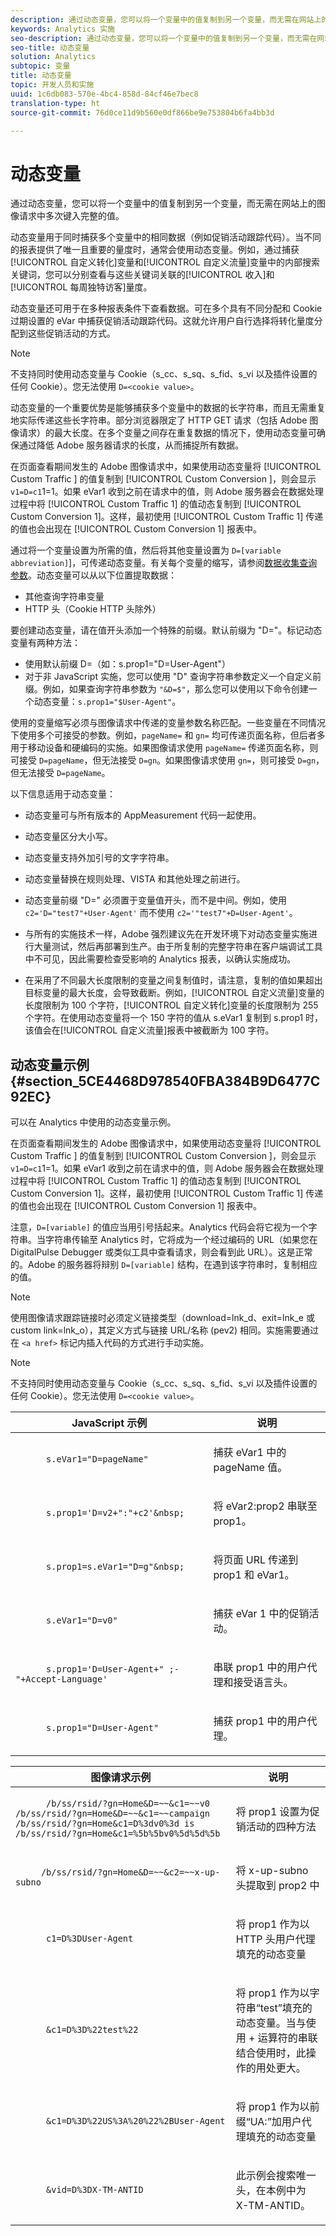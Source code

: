 ```yaml
---
description: 通过动态变量，您可以将一个变量中的值复制到另一个变量，而无需在网站上的图像请求中多次键入完整的值。
keywords: Analytics 实施
seo-description: 通过动态变量，您可以将一个变量中的值复制到另一个变量，而无需在网站上的图像请求中多次键入完整的值。
seo-title: 动态变量
solution: Analytics
subtopic: 变量
title: 动态变量
topic: 开发人员和实施
uuid: 1c6db083-570e-4bc4-858d-84cf46e7bec8
translation-type: ht
source-git-commit: 76d0ce11d9b560e0df866be9e753804b6fa4bb3d

---
```



# 动态变量

通过动态变量，您可以将一个变量中的值复制到另一个变量，而无需在网站上的图像请求中多次键入完整的值。

动态变量用于同时捕获多个变量中的相同数据（例如促销活动跟踪代码）。当不同的报表提供了唯一且重要的量度时，通常会使用动态变量。例如，通过捕获[!UICONTROL 自定义转化]变量和[!UICONTROL 自定义流量]变量中的内部搜索关键词，您可以分别查看与这些关键词关联的[!UICONTROL 收入]和[!UICONTROL 每周独特访客]量度。

动态变量还可用于在多种报表条件下查看数据。可在多个具有不同分配和 Cookie 过期设置的 eVar 中捕获促销活动跟踪代码。这就允许用户自行选择将转化量度分配到这些促销活动的方式。

>[!NOTE]
>
>不支持同时使用动态变量与 Cookie（s_cc、s_sq、s_fid、s_vi 以及插件设置的任何 Cookie）。您无法使用 `D=<cookie value>`。

动态变量的一个重要优势是能够捕获多个变量中的数据的长字符串，而且无需重复地实际传递这些长字符串。部分浏览器限定了 HTTP GET 请求（包括 Adobe 图像请求）的最大长度。在多个变量之间存在重复数据的情况下，使用动态变量可确保通过降低 Adobe 服务器请求的长度，从而捕捉所有数据。

在页面查看期间发生的 Adobe 图像请求中，如果使用动态变量将 [!UICONTROL Custom Traffic ] 的值复制到 [!UICONTROL Custom Conversion ]，则会显示 `v1=D=c1`1=1。如果 eVar1 收到之前在请求中的值，则 Adobe 服务器会在数据处理过程中将 [!UICONTROL Custom Traffic 1] 的值动态复制到 [!UICONTROL Custom Conversion 1]。这样，最初使用 [!UICONTROL Custom Traffic 1] 传递的值也会出现在 [!UICONTROL Custom Conversion 1] 报表中。

通过将一个变量设置为所需的值，然后将其他变量设置为 `D=[variable abbreviation]`]，可传递动态变量。有关每个变量的缩写，请参阅[数据收集查询参数](../../../implement/js-implementation/data-collection/query-parameters.md)。动态变量可以从以下位置提取数据：

* 其他查询字符串变量
* HTTP 头（Cookie HTTP 头除外）

要创建动态变量，请在值开头添加一个特殊的前缀。默认前缀为 "D="。标记动态变量有两种方法：

* 使用默认前缀 D=（如：s.prop1="D=User-Agent"）
* 对于非 JavaScript 实施，您可以使用 "D" 查询字符串参数定义一个自定义前缀。例如，如果查询字符串参数为 `"&D=$"`，那么您可以使用以下命令创建一个动态变量：`s.prop1="$User-Agent"`。

使用的变量缩写必须与图像请求中传递的变量参数名称匹配。一些变量在不同情况下使用多个可接受的参数。例如，`pageName=` 和 `gn=` 均可传递页面名称，但后者多用于移动设备和硬编码的实施。如果图像请求使用 `pageName=` 传递页面名称，则可接受 `D=pageName`，但无法接受 `D=gn`。如果图像请求使用 `gn=`，则可接受 `D=gn`，但无法接受 `D=pageName`。

以下信息适用于动态变量：

* 动态变量可与所有版本的 AppMeasurement 代码一起使用。
* 动态变量区分大小写。
* 动态变量支持外加引号的文字字符串。
* 动态变量替换在规则处理、VISTA 和其他处理之前进行。
* 动态变量前缀 "D=" 必须置于变量值开头，而不是中间。例如，使用 `c2='D="test7"+User-Agent'` 而不使用 `c2='"test7"+D=User-Agent'`。

* 与所有的实施技术一样，Adobe 强烈建议先在开发环境下对动态变量实施进行大量测试，然后再部署到生产。由于所复制的完整字符串在客户端调试工具中不可见，因此需要检查受影响的 Analytics 报表，以确认实施成功。
* 在采用了不同最大长度限制的变量之间复制值时，请注意，复制的值如果超出目标变量的最大长度，会导致截断。例如，[!UICONTROL 自定义流量]变量的长度限制为 100 个字符，[!UICONTROL 自定义转化]变量的长度限制为 255 个字符。在使用动态变量将一个 150 字符的值从 s.eVar1 复制到 s.prop1 时，该值会在[!UICONTROL 自定义流量]报表中被截断为 100 字符。

## 动态变量示例 {#section_5CE4468D978540FBA384B9D6477C92EC}

<!-- 

dynvars_examples.xml

 -->

可以在 Analytics 中使用的动态变量示例。

在页面查看期间发生的 Adobe 图像请求中，如果使用动态变量将 [!UICONTROL Custom Traffic ] 的值复制到 [!UICONTROL Custom Conversion ]，则会显示 `v1=D=c1`1=1。如果 eVar1 收到之前在请求中的值，则 Adobe 服务器会在数据处理过程中将 [!UICONTROL Custom Traffic 1] 的值动态复制到 [!UICONTROL Custom Conversion 1]。这样，最初使用 [!UICONTROL Custom Traffic 1] 传递的值也会出现在 [!UICONTROL Custom Conversion 1] 报表中。

注意，`D=[variable]` 的值应当用引号括起来。Analytics 代码会将它视为一个字符串。当字符串传输至 Analytics 时，它将成为一个经过编码的 URL（如果您在 DigitalPulse Debugger 或类似工具中查看请求，则会看到此 URL）。这是正常的。Adobe 的服务器将辩别 `D=[variable]` 结构，在遇到该字符串时，复制相应的值。

>[!NOTE]
>
>使用图像请求跟踪链接时必须定义链接类型（download=lnk_d、exit=lnk_e 或 custom link=lnk_o），其定义方式与链接 URL/名称 (pev2) 相同。实施需要通过在 `<a href>` 标记内插入代码的方式进行手动实施。

>[!NOTE]
>
>不支持同时使用动态变量与 Cookie（s_cc、s_sq、s_fid、s_vi 以及插件设置的任何 Cookie）。您无法使用 `D=<cookie value>`。

<table id="table_A25D5EA2A8C446F5A55AB32955B9848C"> 
 <thead> 
  <tr> 
   <th colname="col1" class="entry"> JavaScript 示例 </th> 
   <th colname="col2" class="entry"> 说明 </th> 
  </tr> 
 </thead>
 <tbody> 
  <tr> 
   <td colname="col1"> 
    <code class="syntax javascript">
      s.eVar1="D=pageName" 
    </code> </td> 
   <td colname="col2"> <p>捕获 eVar1 中的 pageName 值。 </p> </td> 
  </tr> 
  <tr> 
   <td colname="col1"> 
    <code class="syntax javascript">
      s.prop1='D=v2+":"+c2'&amp;nbsp; 
    </code> </td> 
   <td colname="col2"> <p>将 eVar2:prop2 串联至 prop1。 </p> </td> 
  </tr> 
  <tr> 
   <td colname="col1"> 
    <code class="syntax javascript">
      s.prop1=s.eVar1="D=g"&amp;nbsp; 
    </code> </td> 
   <td colname="col2"> <p>将页面 URL 传递到 prop1 和 eVar1。 </p> </td> 
  </tr> 
  <tr> 
   <td colname="col1"> 
    <code class="syntax javascript">
      s.eVar1="D=v0" 
    </code> </td> 
   <td colname="col2"> <p>捕获 eVar 1 中的促销活动。 </p> </td> 
  </tr> 
  <tr> 
   <td colname="col1"> 
    <code class="syntax javascript">
      s.prop1='D=User-Agent+" ;- "+Accept-Language' 
    </code> </td> 
   <td colname="col2"> <p>串联 prop1 中的用户代理和接受语言头。 </p> </td> 
  </tr> 
  <tr> 
   <td colname="col1"> 
    <code>
      s.prop1="D=User-Agent" 
    </code> </td> 
   <td colname="col2"> <p>捕获 prop1 中的用户代理。 </p> </td> 
  </tr> 
 </tbody> 
</table>

<table id="table_DD0B7F0648054E01A5F98CDF18D745E4"> 
 <thead> 
  <tr> 
   <th colname="col1" class="entry"> 图像请求示例 </th> 
   <th colname="col2" class="entry"> 说明 </th> 
  </tr> 
 </thead>
 <tbody> 
  <tr> 
   <td colname="col1"> 
    <code class="syntax javascript">
      /b/ss/rsid/?gn=Home&amp;D=~~&amp;c1=~~v0 /b/ss/rsid/?gn=Home&amp;D=~~&amp;c1=~~campaign /b/ss/rsid/?gn=Home&amp;c1=D%3dv0%3d is /b/ss/rsid/?gn=Home&amp;c1=%5b%5bv0%5d%5d%5b
    </code> </td> 
   <td colname="col2"> <p>将 prop1 设置为促销活动的四种方法 </p> </td> 
  </tr> 
  <tr> 
   <td colname="col1"> 
    <code>
     /b/ss/rsid/?gn=Home&amp;D=~~&amp;c2=~~x-up-subno 
    </code> </td> 
   <td colname="col2"> <p> 将 x-up-subno 头提取到 prop2 中 </p> </td> 
  </tr> 
  <tr> 
   <td colname="col1"> 
    <code>
      c1=D%3DUser-Agent 
    </code> </td> 
   <td colname="col2"> <p> 将 prop1 作为以 HTTP 头用户代理填充的动态变量 </p> </td> 
  </tr> 
  <tr> 
   <td colname="col1"> 
    <code class="syntax javascript">
      &amp;c1=D%3D%22test%22 
    </code> </td> 
   <td colname="col2"> <p> 将 prop1 作为以字符串“test”填充的动态变量。当与使用 + 运算符的串联结合使用时，此操作的用处更大。 </p> </td> 
  </tr> 
  <tr> 
   <td colname="col1"> 
    <code class="syntax javascript">
      &amp;c1=D%3D%22US%3A%20%22%2BUser-Agent 
    </code> </td> 
   <td colname="col2"> <p> 将 prop1 作为以前缀“UA:”加用户代理填充的动态变量 </p> </td> 
  </tr> 
  <tr> 
   <td colname="col1"> 
    <code class="syntax javascript">
      &amp;vid=D%3DX-TM-ANTID 
    </code> </td> 
   <td colname="col2"> <p> 此示例会搜索唯一头，在本例中为 X-TM-ANTID。 </p> </td> 
  </tr> 
 </tbody> 
</table>
